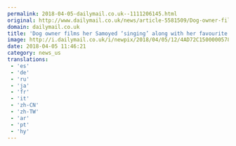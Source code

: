 ```yaml
---
permalink: 2018-04-05-dailymail.co.uk--1111206145.html
original: http://www.dailymail.co.uk/news/article-5581509/Dog-owner-films-lovable-three-year-old-Samoyed-singing-favourite-toy.html?ITO=1490&ns_mchannel=rss&ns_campaign=1490
domain: dailymail.co.uk
title: 'Dog owner films her Samoyed ‘singing’ along with her favourite toy '
image: http://i.dailymail.co.uk/i/newpix/2018/04/05/12/4AD72C1500000578-0-image-a-47_1522927049405.jpg
date: 2018-04-05 11:46:21
category: news_us
translations: 
 - 'es'
 - 'de'
 - 'ru'
 - 'ja'
 - 'fr'
 - 'it'
 - 'zh-CN'
 - 'zh-TW'
 - 'ar'
 - 'pt'
 - 'hy'
---
```


